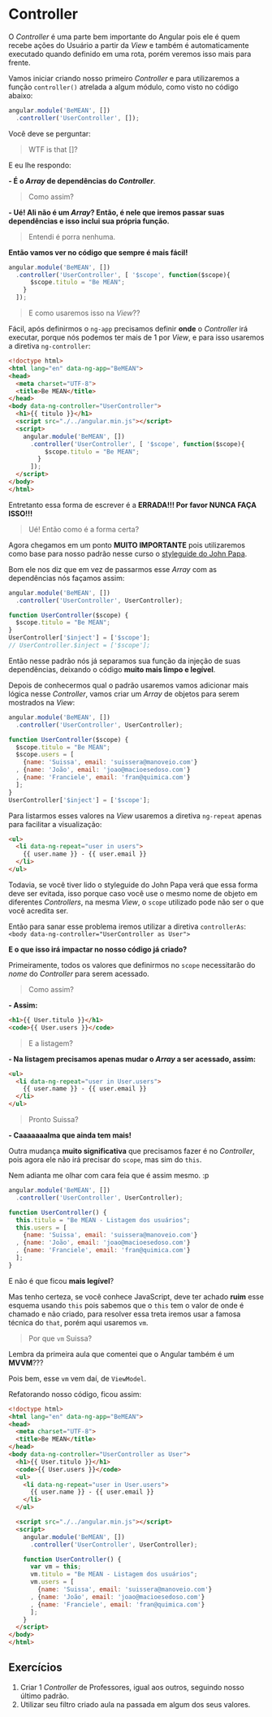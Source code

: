 # Controller

O *Controller* é uma parte bem importante do Angular pois ele é quem recebe ações do Usuário a partir da *View* e também é automaticamente executado quando definido em uma rota, porém veremos isso mais para frente.

Vamos iniciar criando nosso primeiro *Controller* e para utilizaremos a função `controller()` atrelada a algum módulo, como visto no código abaixo:

```js
angular.module('BeMEAN', [])
  .controller('UserController', []);
```

Você deve se perguntar:

> WTF is that []?

E eu lhe respondo:

**- É o *Array* de dependências do *Controller***.

> Como assim?

**- Ué! Ali não é um *Array*? Então, é nele que iremos passar suas dependências e isso inclui sua própria função.**

> Entendi é porra nenhuma.

**Então vamos ver no código que sempre é mais fácil!**

```js
angular.module('BeMEAN', [])
  .controller('UserController', [ '$scope', function($scope){
      $scope.titulo = "Be MEAN";
    }
  ]);
```

> E como usaremos isso na *View*??

Fácil, após definirmos o `ng-app` precisamos definir **onde** o *Controller* irá executar, porque nós podemos ter mais de 1 por *View*, e para isso usaremos a diretiva `ng-controller`:

```html
<!doctype html>
<html lang="en" data-ng-app="BeMEAN">
<head>
  <meta charset="UTF-8">
  <title>Be MEAN</title>
</head>
<body data-ng-controller="UserController">
  <h1>{{ titulo }}</h1>
  <script src="./../angular.min.js"></script>
  <script>
    angular.module('BeMEAN', [])
      .controller('UserController', [ '$scope', function($scope){
          $scope.titulo = "Be MEAN";
        }
      ]);
  </script>
</body>
</html>
```

Entretanto essa forma de escrever é a **ERRADA!!! Por favor NUNCA FAÇA ISSO!!!**

> Ué! Então como é a forma certa?

Agora chegamos em um ponto **MUITO IMPORTANTE** pois utilizaremos como base para nosso padrão nesse curso o [styleguide do John Papa](https://github.com/johnpapa/angular-styleguide/tree/master/a1).

Bom ele nos diz que em vez de passarmos esse *Array* com as dependências nós façamos assim:

```js
angular.module('BeMEAN', [])
  .controller('UserController', UserController);

function UserController($scope) {
  $scope.titulo = "Be MEAN";
}
UserController['$inject'] = ['$scope'];
// UserController.$inject = ['$scope'];
```

Então nesse padrão nós já separamos sua função da injeção de suas dependências, deixando o código **muito mais limpo e legível**.

Depois de conhecermos qual o padrão usaremos vamos adicionar mais lógica nesse *Controller*, vamos criar um *Array* de objetos para serem mostrados na *View*:

```js
angular.module('BeMEAN', [])
  .controller('UserController', UserController);

function UserController($scope) {
  $scope.titulo = "Be MEAN";
  $scope.users = [
    {name: 'Suissa', email: 'suissera@manoveio.com'}
  , {name: 'João', email: 'joao@macioesedoso.com'}
  , {name: 'Franciele', email: 'fran@quimica.com'}
  ];
}
UserController['$inject'] = ['$scope'];
```

Para listarmos esses valores na *View* usaremos a diretiva `ng-repeat` apenas para facilitar a visualização:

```html
<ul>
  <li data-ng-repeat="user in users">
    {{ user.name }} - {{ user.email }}
  </li>
</ul>
```

Todavia, se você tiver lido o styleguide do John Papa verá que essa forma deve ser evitada, isso porque caso você use o mesmo nome de objeto em diferentes *Controllers*, na mesma *View*, o `scope` utilizado pode não ser o que você acredita ser.

Então para sanar esse problema iremos utilizar a diretiva `controllerAs`: `<body data-ng-controller="UserController as User">`

**E o que isso irá impactar no nosso código já criado?**

Primeiramente, todos os valores que definirmos no `scope` necessitarão do *nome* do *Controller* para serem acessado.

> Como assim?

**- Assim:**

```html
<h1>{{ User.titulo }}</h1>
<code>{{ User.users }}</code>
```

> E a listagem?

**- Na listagem precisamos apenas mudar o *Array* a ser acessado, assim:**

```html
<ul>
  <li data-ng-repeat="user in User.users">
    {{ user.name }} - {{ user.email }}
  </li>
</ul>
```

> Pronto Suissa?

**- Caaaaaaalma que ainda tem mais!**

Outra mudança **muito significativa** que precisamos fazer é no *Controller*, pois agora ele não irá precisar do `scope`, mas sim do `this`.

Nem adianta me olhar com cara feia que é assim mesmo. :p

```js
angular.module('BeMEAN', [])
  .controller('UserController', UserController);

function UserController() {
  this.titulo = "Be MEAN - Listagem dos usuários";
  this.users = [
    {name: 'Suissa', email: 'suissera@manoveio.com'}
  , {name: 'João', email: 'joao@macioesedoso.com'}
  , {name: 'Franciele', email: 'fran@quimica.com'}
  ];
}
```

E não é que ficou **mais legível**?

Mas tenho certeza, se você conhece JavaScript, deve ter achado **ruim** esse esquema usando `this` pois sabemos que o `this` tem o valor de onde é chamado e não criado, para resolver essa treta iremos usar a famosa técnica do `that`, porém aqui usaremos `vm`.

> Por que `vm` Suissa?

Lembra da primeira aula que comentei que o Angular também é um **MVVM**???

Pois bem, esse `vm` vem daí, de `ViewModel`.

Refatorando nosso código, ficou assim:

```html
<!doctype html>
<html lang="en" data-ng-app="BeMEAN">
<head>
  <meta charset="UTF-8">
  <title>Be MEAN</title>
</head>
<body data-ng-controller="UserController as User">
  <h1>{{ User.titulo }}</h1>
  <code>{{ User.users }}</code>
  <ul>
    <li data-ng-repeat="user in User.users">
      {{ user.name }} - {{ user.email }}
    </li>
  </ul>

  <script src="./../angular.min.js"></script>
  <script>
    angular.module('BeMEAN', [])
      .controller('UserController', UserController);

    function UserController() {
      var vm = this;
      vm.titulo = "Be MEAN - Listagem dos usuários";
      vm.users = [
        {name: 'Suissa', email: 'suissera@manoveio.com'}
      , {name: 'João', email: 'joao@macioesedoso.com'}
      , {name: 'Franciele', email: 'fran@quimica.com'}
      ];
    }
  </script>
</body>
</html>
```

## Exercícios

1) Criar 1 *Controller* de Professores, igual aos outros, seguindo nosso último padrão.
2) Utilizar seu filtro criado aula na passada em algum dos seus valores.


